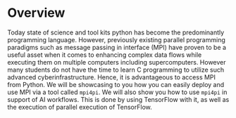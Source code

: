 # Overview

Today state of science and tool kits python has become the
predominantly programming language. However, previously existing
parallel programming paradigms such as message passing in interface
(MPI) have proven to be a useful asset when it comes to enhancing
complex data flows while executing them on multiple computers
including supercomputers. However many students do not have the time
to learn C programming to utilize such advanced
cyberinfrastructure. Hence, it is advantageous to access MPI from
Python. We will be showcasing to you how you can easily deploy and use
MPI via a tool called `mpi4pi`.  We will also show you how to use
`mpi4pi` in support of AI workflows. This is done by using TensorFlow
with it, as well as the execution of parallel execution of TensorFlow.

